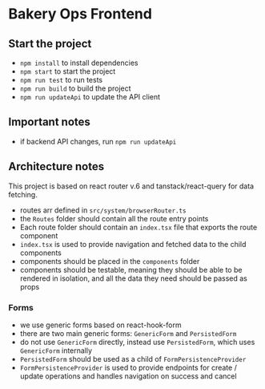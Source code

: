 # Bakery Ops Frontend

## Start the project
- `npm install` to install dependencies
- `npm start` to start the project
- `npm run test` to run tests
- `npm run build` to build the project
- `npm run updateApi` to update the API client

## Important notes
- if backend API changes, run `npm run updateApi`

## Architecture notes

This project is based on react router v.6 and tanstack/react-query for data fetching.

- routes arr defined in `src/system/browserRouter.ts`
- the `Routes` folder should contain all the route entry points
- Each route folder should contain an `index.tsx` file that exports the route component
- `index.tsx` is used to provide navigation and fetched data to the child components
- components should be placed in the `components` folder
- components should be testable, meaning they should be able to be rendered in isolation, and all the data they need should be passed as props

### Forms
- we use generic forms based on react-hook-form
- there are two main generic forms: `GenericForm` and `PersistedForm`
- do not use `GenericForm` directly, instead use `PersistedForm`, which uses `GenericForm` internally
- `PersistedForm` should be used as a child of `FormPersistenceProvider`
- `FormPersistenceProvider` is used to provide endpoints for create / update operations and handles navigation on success and cancel
